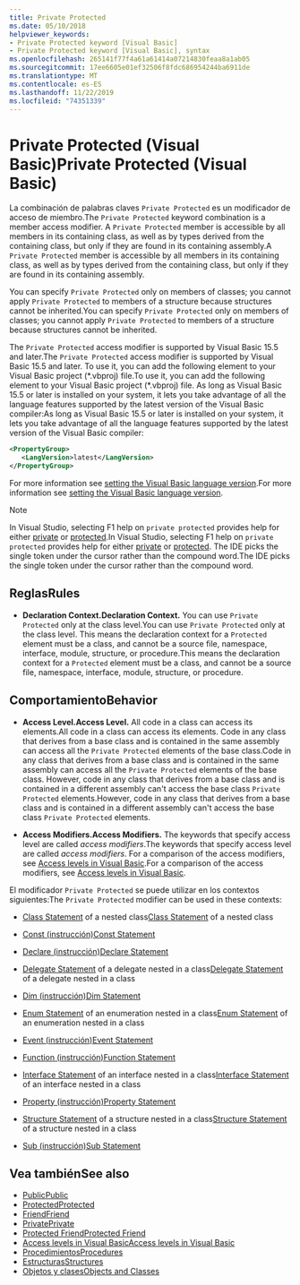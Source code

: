 ```yaml
---
title: Private Protected
ms.date: 05/10/2018
helpviewer_keywords:
- Private Protected keyword [Visual Basic]
- Private Protected keyword [Visual Basic], syntax
ms.openlocfilehash: 265141f77f4a61a61414a07214830feaa8a1ab05
ms.sourcegitcommit: 17ee6605e01ef32506f8fdc686954244ba6911de
ms.translationtype: MT
ms.contentlocale: es-ES
ms.lasthandoff: 11/22/2019
ms.locfileid: "74351339"
---
```

# <a name="private-protected-visual-basic"></a><span data-ttu-id="64771-102">Private Protected (Visual Basic)</span><span class="sxs-lookup"><span data-stu-id="64771-102">Private Protected (Visual Basic)</span></span>

<span data-ttu-id="64771-103">La combinación de palabras claves `Private Protected` es un modificador de acceso de miembro.</span><span class="sxs-lookup"><span data-stu-id="64771-103">The `Private Protected` keyword combination is a member access modifier.</span></span> <span data-ttu-id="64771-104">A `Private Protected` member is accessible by all members in its containing class, as well as by types derived from the containing class, but only if they are found in its containing assembly.</span><span class="sxs-lookup"><span data-stu-id="64771-104">A `Private Protected` member is accessible by all members in its containing class, as well as by types derived from the containing class, but only if they are found in its containing assembly.</span></span>

<span data-ttu-id="64771-105">You can specify `Private Protected` only on members of classes; you cannot apply `Private Protected` to members of a structure because structures cannot be inherited.</span><span class="sxs-lookup"><span data-stu-id="64771-105">You can specify `Private Protected` only on members of classes; you cannot apply `Private Protected` to members of a structure because structures cannot be inherited.</span></span>

<span data-ttu-id="64771-106">The `Private Protected` access modifier is supported by Visual Basic 15.5 and later.</span><span class="sxs-lookup"><span data-stu-id="64771-106">The `Private Protected` access modifier is supported by Visual Basic 15.5 and later.</span></span> <span data-ttu-id="64771-107">To use it, you can add the following element to your Visual Basic project (\*.vbproj) file.</span><span class="sxs-lookup"><span data-stu-id="64771-107">To use it, you can add the following element to your Visual Basic project (\*.vbproj) file.</span></span> <span data-ttu-id="64771-108">As long as Visual Basic 15.5 or later is installed on your system, it lets you take advantage of all the language features supported by the latest version of the Visual Basic compiler:</span><span class="sxs-lookup"><span data-stu-id="64771-108">As long as Visual Basic 15.5 or later is installed on your system, it lets you take advantage of all the language features supported by the latest version of the Visual Basic compiler:</span></span>

```xml
<PropertyGroup>
   <LangVersion>latest</LangVersion>
</PropertyGroup>
```

<span data-ttu-id="64771-109">For more information see [setting the Visual Basic language version](../../language-reference/configure-language-version.md).</span><span class="sxs-lookup"><span data-stu-id="64771-109">For more information see [setting the Visual Basic language version](../../language-reference/configure-language-version.md).</span></span>

> [!NOTE]
> <span data-ttu-id="64771-110">In Visual Studio, selecting F1 help on `private protected` provides help for either [private](private.md) or [protected](protected.md).</span><span class="sxs-lookup"><span data-stu-id="64771-110">In Visual Studio, selecting F1 help on `private protected` provides help for either [private](private.md) or [protected](protected.md).</span></span> <span data-ttu-id="64771-111">The IDE picks the single token under the cursor rather than the compound word.</span><span class="sxs-lookup"><span data-stu-id="64771-111">The IDE picks the single token under the cursor rather than the compound word.</span></span>

## <a name="rules"></a><span data-ttu-id="64771-112">Reglas</span><span class="sxs-lookup"><span data-stu-id="64771-112">Rules</span></span>

- <span data-ttu-id="64771-113">**Declaration Context.**</span><span class="sxs-lookup"><span data-stu-id="64771-113">**Declaration Context.**</span></span> <span data-ttu-id="64771-114">You can use `Private Protected` only at the class level.</span><span class="sxs-lookup"><span data-stu-id="64771-114">You can use `Private Protected` only at the class level.</span></span> <span data-ttu-id="64771-115">This means the declaration context for a `Protected` element must be a class, and cannot be a source file, namespace, interface, module, structure, or procedure.</span><span class="sxs-lookup"><span data-stu-id="64771-115">This means the declaration context for a `Protected` element must be a class, and cannot be a source file, namespace, interface, module, structure, or procedure.</span></span>

## <a name="behavior"></a><span data-ttu-id="64771-116">Comportamiento</span><span class="sxs-lookup"><span data-stu-id="64771-116">Behavior</span></span>

- <span data-ttu-id="64771-117">**Access Level.**</span><span class="sxs-lookup"><span data-stu-id="64771-117">**Access Level.**</span></span> <span data-ttu-id="64771-118">All code in a class can access its elements.</span><span class="sxs-lookup"><span data-stu-id="64771-118">All code in a class can access its elements.</span></span> <span data-ttu-id="64771-119">Code in any class that derives from a base class and is contained in the same assembly can access all the `Private Protected` elements of the base class.</span><span class="sxs-lookup"><span data-stu-id="64771-119">Code in any class that derives from a base class and is contained in the same assembly can access all the `Private Protected` elements of the base class.</span></span> <span data-ttu-id="64771-120">However, code in any class that derives from a base class and is contained in a different assembly can't access the base class `Private Protected` elements.</span><span class="sxs-lookup"><span data-stu-id="64771-120">However, code in any class that derives from a base class and is contained in a different assembly can't access the base class `Private Protected` elements.</span></span>

- <span data-ttu-id="64771-121">**Access Modifiers.**</span><span class="sxs-lookup"><span data-stu-id="64771-121">**Access Modifiers.**</span></span> <span data-ttu-id="64771-122">The keywords that specify access level are called *access modifiers*.</span><span class="sxs-lookup"><span data-stu-id="64771-122">The keywords that specify access level are called *access modifiers*.</span></span> <span data-ttu-id="64771-123">For a comparison of the access modifiers, see [Access levels in Visual Basic](../../../visual-basic/programming-guide/language-features/declared-elements/access-levels.md).</span><span class="sxs-lookup"><span data-stu-id="64771-123">For a comparison of the access modifiers, see [Access levels in Visual Basic](../../../visual-basic/programming-guide/language-features/declared-elements/access-levels.md).</span></span>

<span data-ttu-id="64771-124">El modificador `Private Protected` se puede utilizar en los contextos siguientes:</span><span class="sxs-lookup"><span data-stu-id="64771-124">The `Private Protected` modifier can be used in these contexts:</span></span>

- <span data-ttu-id="64771-125">[Class Statement](../../../visual-basic/language-reference/statements/class-statement.md) of a nested class</span><span class="sxs-lookup"><span data-stu-id="64771-125">[Class Statement](../../../visual-basic/language-reference/statements/class-statement.md) of a nested class</span></span>

- [<span data-ttu-id="64771-126">Const (instrucción)</span><span class="sxs-lookup"><span data-stu-id="64771-126">Const Statement</span></span>](../../../visual-basic/language-reference/statements/const-statement.md)

- [<span data-ttu-id="64771-127">Declare (instrucción)</span><span class="sxs-lookup"><span data-stu-id="64771-127">Declare Statement</span></span>](../../../visual-basic/language-reference/statements/declare-statement.md)

- <span data-ttu-id="64771-128">[Delegate Statement](../../../visual-basic/language-reference/statements/delegate-statement.md) of a delegate nested in a class</span><span class="sxs-lookup"><span data-stu-id="64771-128">[Delegate Statement](../../../visual-basic/language-reference/statements/delegate-statement.md) of a delegate nested in a class</span></span>

- [<span data-ttu-id="64771-129">Dim (instrucción)</span><span class="sxs-lookup"><span data-stu-id="64771-129">Dim Statement</span></span>](../../../visual-basic/language-reference/statements/dim-statement.md)

- <span data-ttu-id="64771-130">[Enum Statement](../../../visual-basic/language-reference/statements/enum-statement.md) of an enumeration nested in a class</span><span class="sxs-lookup"><span data-stu-id="64771-130">[Enum Statement](../../../visual-basic/language-reference/statements/enum-statement.md) of an enumeration nested in a class</span></span>

- [<span data-ttu-id="64771-131">Event (instrucción)</span><span class="sxs-lookup"><span data-stu-id="64771-131">Event Statement</span></span>](../../../visual-basic/language-reference/statements/event-statement.md)

- [<span data-ttu-id="64771-132">Function (instrucción)</span><span class="sxs-lookup"><span data-stu-id="64771-132">Function Statement</span></span>](../../../visual-basic/language-reference/statements/function-statement.md)

- <span data-ttu-id="64771-133">[Interface Statement](../../../visual-basic/language-reference/statements/interface-statement.md) of an interface nested in a class</span><span class="sxs-lookup"><span data-stu-id="64771-133">[Interface Statement](../../../visual-basic/language-reference/statements/interface-statement.md) of an interface nested in a class</span></span>

- [<span data-ttu-id="64771-134">Property (instrucción)</span><span class="sxs-lookup"><span data-stu-id="64771-134">Property Statement</span></span>](../../../visual-basic/language-reference/statements/property-statement.md)

- <span data-ttu-id="64771-135">[Structure Statement](../../../visual-basic/language-reference/statements/structure-statement.md) of a structure nested in a class</span><span class="sxs-lookup"><span data-stu-id="64771-135">[Structure Statement](../../../visual-basic/language-reference/statements/structure-statement.md) of a structure nested in a class</span></span>

- [<span data-ttu-id="64771-136">Sub (instrucción)</span><span class="sxs-lookup"><span data-stu-id="64771-136">Sub Statement</span></span>](../../../visual-basic/language-reference/statements/sub-statement.md)

## <a name="see-also"></a><span data-ttu-id="64771-137">Vea también</span><span class="sxs-lookup"><span data-stu-id="64771-137">See also</span></span>

- [<span data-ttu-id="64771-138">Public</span><span class="sxs-lookup"><span data-stu-id="64771-138">Public</span></span>](../../../visual-basic/language-reference/modifiers/public.md)
- [<span data-ttu-id="64771-139">Protected</span><span class="sxs-lookup"><span data-stu-id="64771-139">Protected</span></span>](../../../visual-basic/language-reference/modifiers/protected.md)
- [<span data-ttu-id="64771-140">Friend</span><span class="sxs-lookup"><span data-stu-id="64771-140">Friend</span></span>](friend.md)
- [<span data-ttu-id="64771-141">Private</span><span class="sxs-lookup"><span data-stu-id="64771-141">Private</span></span>](../../../visual-basic/language-reference/modifiers/private.md)
- [<span data-ttu-id="64771-142">Protected Friend</span><span class="sxs-lookup"><span data-stu-id="64771-142">Protected Friend</span></span>](./protected-friend.md)
- [<span data-ttu-id="64771-143">Access levels in Visual Basic</span><span class="sxs-lookup"><span data-stu-id="64771-143">Access levels in Visual Basic</span></span>](../../../visual-basic/programming-guide/language-features/declared-elements/access-levels.md)
- [<span data-ttu-id="64771-144">Procedimientos</span><span class="sxs-lookup"><span data-stu-id="64771-144">Procedures</span></span>](../../../visual-basic/programming-guide/language-features/procedures/index.md)
- [<span data-ttu-id="64771-145">Estructuras</span><span class="sxs-lookup"><span data-stu-id="64771-145">Structures</span></span>](../../../visual-basic/programming-guide/language-features/data-types/structures.md)
- [<span data-ttu-id="64771-146">Objetos y clases</span><span class="sxs-lookup"><span data-stu-id="64771-146">Objects and Classes</span></span>](../../../visual-basic/programming-guide/language-features/objects-and-classes/index.md)
